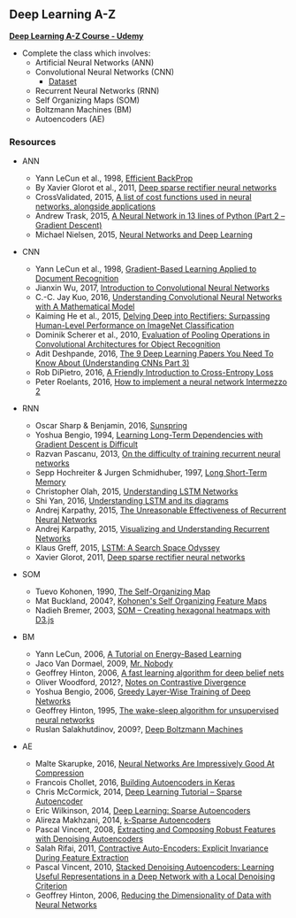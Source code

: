 ## Deep Learning A-Z

**[Deep Learning A-Z Course - Udemy](https://www.udemy.com/deeplearning/learn/v4/overview)**

- Complete the class which involves:
    - Artificial Neural Networks (ANN)
    - Convolutional Neural Networks (CNN)
        - [Dataset](https://drive.google.com/open?id=18EAv7zRMRXXAoRIepBmjMUreB9XT92Bv)
    - Recurrent Neural Networks (RNN)
    - Self Organizing Maps (SOM)
    - Boltzmann Machines (BM)
    - Autoencoders (AE)

### Resources

- ANN
    - Yann LeCun et al., 1998, [Efficient BackProp](http://yann.lecun.com/exdb/publis/pdf/lecun-98b.pdf)
    - By Xavier Glorot et al., 2011, [Deep sparse rectifier neural networks](http://jmlr.org/proceedings/papers/v15/glorot11a/glorot11a.pdf)
    - CrossValidated, 2015, [A list of cost functions used in neural networks, alongside applications](http://stats.stackexchange.com/questions/154879/a-list-of-cost-functions-used-in-neural-networks-alongside-applications)
    - Andrew Trask, 2015, [A Neural Network in 13 lines of Python (Part 2 – Gradient Descent)](https://iamtrask.github.io/2015/07/27/python-network-part2/)
    - Michael Nielsen, 2015, [Neural Networks and Deep Learning](http://neuralnetworksanddeeplearning.com/chap2.html)

- CNN
    - Yann LeCun et al., 1998, [Gradient-Based Learning Applied to Document Recognition](http://yann.lecun.com/exdb/publis/pdf/lecun-01a.pdf)
    - Jianxin Wu, 2017, [Introduction to Convolutional Neural Networks](http://cs.nju.edu.cn/wujx/paper/CNN.pdf)
    - C.-C. Jay Kuo, 2016, [Understanding Convolutional Neural Networks with A Mathematical Model](https://arxiv.org/pdf/1609.04112.pdf)
    - Kaiming He et al., 2015, [Delving Deep into Rectifiers: Surpassing Human-Level Performance on ImageNet Classification](https://arxiv.org/pdf/1502.01852.pdf)
    - Dominik Scherer et al., 2010, [Evaluation of Pooling Operations in Convolutional Architectures for Object Recognition](http://ais.uni-bonn.de/papers/icann2010_maxpool.pdf)
    - Adit Deshpande, 2016, [The 9 Deep Learning Papers You Need To Know About (Understanding CNNs Part 3)](https://adeshpande3.github.io/adeshpande3.github.io/The-9-Deep-Learning-Papers-You-Need-To-Know-About.html)
    - Rob DiPietro, 2016, [A Friendly Introduction to Cross-Entropy Loss](https://rdipietro.github.io/friendly-intro-to-cross-entropy-loss/)
    - Peter Roelants, 2016, [How to implement a neural network Intermezzo 2](http://peterroelants.github.io/posts/neural_network_implementation_intermezzo02/)

- RNN
    - Oscar Sharp & Benjamin, 2016, [Sunspring](https://arstechnica.com/the-multiverse/2016/06/an-ai-wrote-this-movie-and-its-strangely-moving/)
    - Yoshua Bengio, 1994, [Learning Long-Term Dependencies with Gradient Descent is Difficult](http://www-dsi.ing.unifi.it/~paolo/ps/tnn-94-gradient.pdf)
    - Razvan Pascanu, 2013, [On the difficulty of training recurrent neural networks](http://www.jmlr.org/proceedings/papers/v28/pascanu13.pdf)
    - Sepp Hochreiter & Jurgen Schmidhuber, 1997, [Long Short-Term Memory](http://www.bioinf.jku.at/publications/older/2604.pdf)
    - Christopher Olah, 2015, [Understanding LSTM Networks](http://colah.github.io/posts/2015-08-Understanding-LSTMs/)
    - Shi Yan, 2016, [Understanding LSTM and its diagrams](https://medium.com/@shiyan/understanding-lstm-and-its-diagrams-37e2f46f1714)
    - Andrej Karpathy, 2015, [The Unreasonable Effectiveness of Recurrent Neural Networks](http://karpathy.github.io/2015/05/21/rnn-effectiveness/)
    - Andrej Karpathy, 2015, [Visualizing and Understanding Recurrent Networks](https://arxiv.org/pdf/1506.02078.pdf)
    - Klaus Greff, 2015, [LSTM: A Search Space Odyssey](https://arxiv.org/pdf/1503.04069.pdf)
    - Xavier Glorot, 2011, [Deep sparse rectifier neural networks](http://jmlr.org/proceedings/papers/v15/glorot11a/glorot11a.pdf)

- SOM
    - Tuevo Kohonen, 1990, [The Self-Organizing Map](http://sci2s.ugr.es/keel/pdf/algorithm/articulo/1990-Kohonen-PIEEE.pdf)
    - Mat Buckland, 2004?, [Kohonen's Self Organizing Feature Maps](http://www.ai-junkie.com/ann/som/som1.html)
    - Nadieh Bremer, 2003, [SOM – Creating hexagonal heatmaps with D3.js](https://www.visualcinnamon.com/2013/07/self-organizing-maps-creating-hexagonal.html)

- BM
    - Yann LeCun, 2006, [A Tutorial on Energy-Based Learning](http://yann.lecun.com/exdb/publis/pdf/lecun-06.pdf)
    - Jaco Van Dormael, 2009, [Mr. Nobody](http://www.imdb.com/title/tt0485947/)
    - Geoffrey Hinton, 2006, [A fast learning algorithm for deep belief nets](https://www.cs.toronto.edu/~hinton/absps/fastnc.pdf)
    - Oliver Woodford, 2012?, [Notes on Contrastive Divergence](http://www.robots.ox.ac.uk/~ojw/files/NotesOnCD.pdf)
    - Yoshua Bengio, 2006, [Greedy Layer-Wise Training of Deep Networks](http://www.iro.umontreal.ca/~lisa/pointeurs/BengioNips2006All.pdf)
    - Geoffrey Hinton, 1995, [The wake-sleep algorithm for unsupervised neural networks](http://www.gatsby.ucl.ac.uk/~dayan/papers/hdfn95.pdf)
    - Ruslan Salakhutdinov, 2009?, [Deep Boltzmann Machines](http://www.utstat.toronto.edu/~rsalakhu/papers/dbm.pdf)

- AE
    - Malte Skarupke, 2016, [Neural Networks Are Impressively Good At Compression](https://probablydance.com/2016/04/30/neural-networks-are-impressively-good-at-compression/)
    - Francois Chollet, 2016, [Building Autoencoders in Keras](https://blog.keras.io/building-autoencoders-in-keras.html)
    - Chris McCormick, 2014, [Deep Learning Tutorial – Sparse Autoencoder](http://mccormickml.com/2014/05/30/deep-learning-tutorial-sparse-autoencoder/)
    - Eric Wilkinson, 2014, [Deep Learning: Sparse Autoencoders](http://www.ericlwilkinson.com/blog/2014/11/19/deep-learning-sparse-autoencoders)
    - Alireza Makhzani, 2014, [k-Sparse Autoencoders](https://arxiv.org/pdf/1312.5663.pdf)
    - Pascal Vincent, 2008, [Extracting and Composing Robust Features with Denoising Autoencoders](http://www.cs.toronto.edu/~larocheh/publications/icml-2008-denoising-autoencoders.pdf)
    - Salah Rifai, 2011, [Contractive Auto-Encoders: Explicit Invariance During Feature Extraction](http://machinelearning.wustl.edu/mlpapers/paper_files/ICML2011Rifai_455.pdf)
    - Pascal Vincent, 2010, [Stacked Denoising Autoencoders: Learning Useful Representations in a Deep Network with a Local Denoising Criterion](http://www.jmlr.org/papers/volume11/vincent10a/vincent10a.pdf)
    - Geoffrey Hinton, 2006, [Reducing the Dimensionality of Data with Neural Networks](https://www.cs.toronto.edu/~hinton/science.pdf)



